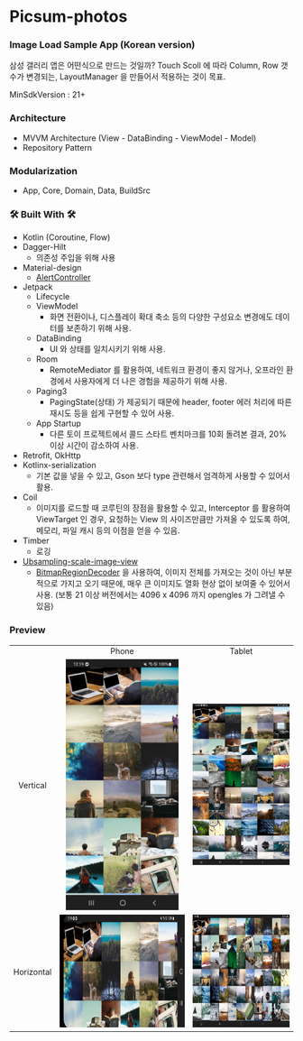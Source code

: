# Picsum-photos

### Image Load Sample App (Korean version)

삼성 갤러리 앱은 어떤식으로 만드는 것일까? Touch Scoll 에 따라 Column, Row 갯수가 변경되는, LayoutManager 을 만들어서 적용하는 것이 목표.

MinSdkVersion : 21+

### Architecture
* MVVM Architecture (View - DataBinding - ViewModel - Model)
* Repository Pattern

### Modularization
* App, Core, Domain, Data, BuildSrc

### 🛠 Built With 🛠
* Kotlin (Coroutine, Flow)
* Dagger-Hilt
  * 의존성 주입을 위해 사용
* Material-design
  * [AlertController](https://android.googlesource.com/platform/frameworks/base.git/+/master/core/java/com/android/internal/app/AlertController.java)
* Jetpack
  * Lifecycle
  * ViewModel
    * 화면 전환이나, 디스플레이 확대 축소 등의 다양한 구성요소 변경에도 데이터를 보존하기 위해 사용.
  * DataBinding 
    * UI 와 상태를 일치시키기 위해 사용.
  * Room
    * RemoteMediator 를 활용하여, 네트워크 환경이 좋지 않거나, 오프라인 환경에서 사용자에게 더 나은 경험을 제공하기 위해 사용.
  * Paging3
    * PagingState(상태) 가 제공되기 때문에 header, footer 에러 처리에 따른 재시도 등을 쉽게 구현할 수 있어 사용.
  * App Startup
    * 다른 토이 프로젝트에서 콜드 스타트 벤치마크를 10회 돌려본 결과, 20% 이상 시간이 감소하여 사용.
* Retrofit, OkHttp
* Kotlinx-serialization
  * 기본 값을 넣을 수 있고, Gson 보다 type 관련해서 엄격하게 사용할 수 있어서 활용.
* Coil
  * 이미지를 로드할 때 코루틴의 장점을 활용할 수 있고, Interceptor 를 활용하여 ViewTarget 인 경우, 요청하는 View 의 사이즈만큼만 가져올 수 있도록 하여, 메모리, 파일 캐시 등의 이점을 얻을 수 있음.
* Timber
  * 로깅 
* [Ubsampling-scale-image-view](https://github.com/davemorrissey/subsampling-scale-image-view)
  * [BitmapRegionDecoder](https://github.com/davemorrissey/subsampling-scale-image-view/blob/master/library/src/main/java/com/davemorrissey/labs/subscaleview/decoder/SkiaImageRegionDecoder.java#L37) 
을 사용하여, 이미지 전체를 가져오는 것이 아닌 부분적으로 가지고 오기 때문에, 매우 큰 이미지도 열화 현상 없이 보여줄 수 있어서 사용.
(보통 21 이상 버전에서는 4096 x 4096 까지 opengles 가 그려낼 수 있음)

### Preview
| | | |
|:-------------------------:|:-------------------------:| :-------------------------:|
|| Phone | Tablet |
| Vertical |<img src="preview/vertical.jpg" width="200"/> |  <img src="preview/tablet_vertical.jpg" width="200"/> | |
| Horizontal |<img src="preview/horizontal.jpg" height="200"/> |  <img src="preview/tablet_horizontal.jpg" height="200"/>

